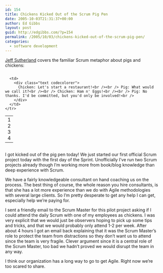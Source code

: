 ```yaml
---
id: 154
title: Chickens Kicked Out of the Scrum Pig Pen
date: 2005-10-03T21:31:37+00:00
author: Ed Gibbs
layout: post
guid: http://edgibbs.com/?p=154
permalink: /2005/10/03/chickens-kicked-out-of-the-scrum-pig-pen/
categories:
  - software development
---
```

[Jeff Sutherland](http://jeffsutherland.com/scrum/2004/05/scrum-pigs-and-chickens.html) covers the familiar Scrum metaphor about pigs and chickens:

<div class="codecolorer-container text vibrant overflow-off" style="overflow:auto;white-space:nowrap;">
  <table cellspacing="0" cellpadding="0">
    <tr>
      <td class="line-numbers">
        <div>
          1<br />2<br />3<br />4<br />
        </div>
      </td>
      
      <td>
        <div class="text codecolorer">
          Chicken: Let's start a restaurant!<br /><br /> Pig: What would we call it?<br /><br /> Chicken: Ham n' Eggs!<br /><br /> Pig: No thanks. I'd be committed, but you'd only be involved!<br />
        </div>
      </td>
    </tr>
  </table>
</div>

I got kicked out of the pig pen today! We just started our first official Scrum project today with the first day of the Sprint. Unofficially I&#8217;ve run two Scrum projects already though I&#8217;m working more from book/blog knowledge than deep experience with Scrum.

We have a fairly knowledgeable consultant on hand coaching us on the process. The best thing of course, the whole reason you hire consultants, is that she has a lot more experience than we do with Agile methodologies with several large clients. So I&#8217;m pretty desperate to get any help I can get, especially help we&#8217;re paying for.

I sent a friendly email to the Scrum Master for this pilot project asking if I could attend the daily Scrum with one of my employees as chickens. I was very explicit that we would just be observers hoping to pick up some tips and tricks, and that we would probably only attend 1-2 per week. After about 4 hours I got an email back explaining that it was the Scrum Master&#8217;s role to protect the team from distractions so they don&#8217;t want us to attend since the team is very fragile. Clever argument since it is a central role of the Scrum Master, too bad we hadn&#8217;t proved we would disrupt the team in any way.

I think our organization has a long way to go to get Agile. Right now we&#8217;re too scared to share.